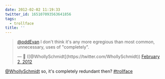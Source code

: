 ```yaml
---
date: 2012-02-02 11:19:33
twitter_id: 165107093563641856
tags:
  - trollface
title: ''
---
```


<blockquote class="twitter-tweet"><p lang="en" dir="ltr"><a href="https://twitter.com/oddEvan?ref_src=twsrc%5Etfw">@oddEvan</a> I don&#39;t think it&#39;s any more egregious than most common, unnecessary, uses of &quot;completely&quot;.</p>&mdash; 🤧 ([@WhollySchmidt](https://twitter.com/WhollySchmidt)) <a href="https://twitter.com/WhollySchmidt/status/165106567404978176?ref_src=twsrc%5Etfw">February 2, 2012</a></blockquote>
<script async src="https://platform.twitter.com/widgets.js" charset="utf-8"></script>

[@WhollySchmidt](https://twitter.com/WhollySchmidt) so, it's completely redundant then? [#trollface](https://twitter.com/hashtag/trollface)

